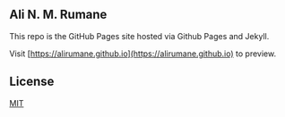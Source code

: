 ## Ali N. M. Rumane

This repo is the GitHub Pages site hosted via Github Pages and Jekyll.

Visit [https://alirumane.github.io](https://alirumane.github.io) to preview.

## License

[MIT](http://opensource.org/licenses/MIT)
